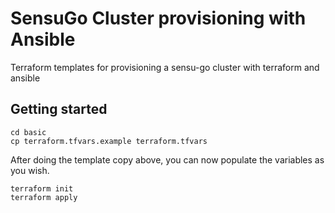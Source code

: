 # SensuGo Cluster provisioning with Ansible
Terraform templates for provisioning a sensu-go cluster with terraform and ansible

## Getting started

```
cd basic
cp terraform.tfvars.example terraform.tfvars
```

After doing the template copy above, you can now populate the variables as you wish.

```
terraform init
terraform apply
```

